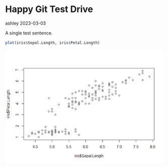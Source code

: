 Happy Git Test Drive
================
ashley
2023-03-03

A single test sentence.

``` r
plot(iris$Sepal.Length, iris$Petal.Length)
```

![](Happy_Git_Test_Drive_files/figure-gfm/unnamed-chunk-1-1.png)<!-- -->
